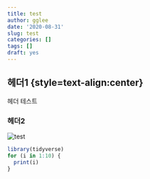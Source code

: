 ```yaml
---
title: test
author: gglee
date: '2020-08-31'
slug: test
categories: []
tags: []
draft: yes
---
```


## 헤더1 {style=text-align:center}

헤더 테스트

### 헤더2

![test](/images/my-profile-image.png)

```r
library(tidyverse)
for (i in 1:10) {
  print(i)
}
```
